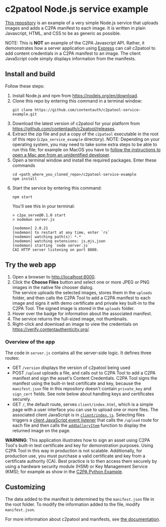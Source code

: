 # c2patool Node.js service example 

[This repository](https://github.com/contentauth/c2patool-service-example) is an example of a very simple Node.js service that uploads images and adds a C2PA manifest to each image.  It is written in plain Javascript, HTML, and CSS to be as generic as possible.

NOTE: This is **NOT** an example of the C2PA Javascript API. Rather, it demonstrates how a server application using [Express](https://expressjs.com/) can call c2patool to add content credentials in a C2PA manifest to an image. The client JavaScript code simply displays information from the manifests.

## Install and build

Follow these steps:

1. Install Node.js and npm from <https://nodejs.org/en/download>.
1. Clone this repo by entering this command in a terminal window:
    ```
    git clone https://github.com/contentauth/c2patool-service-example.git
    ```
1. Download the latest version of c2patool for your platform from <https://github.com/contentauth/c2patool/releases>.
1. Extract the zip file and put a copy of the `c2patool` executable in the root of this repo (`c2pa_service_example` directory).  NOTE: Depending on your operating system, you may need to take some extra steps to be able to run this file; for example on MacOS you have to [follow the instructions to open a Mac app from an unidentified developer](https://support.apple.com/guide/mac-help/open-a-mac-app-from-an-unidentified-developer-mh40616/mac).  
1. Open a terminal window and install the required packages. Enter these commands
    ```
    cd <path_where_you_cloned_repo>/c2patool-service-example
    npm install
    ```
1. Start the service by entering this command:
    ```
    npm start
    ```
    You'll see this in your terminal:
    ```
    > c2pa_serve@0.1.0 start
    > nodemon server.js

    [nodemon] 2.0.21
    [nodemon] to restart at any time, enter `rs`
    [nodemon] watching path(s): *.*
    [nodemon] watching extensions: js,mjs,json
    [nodemon] starting `node server.js`
    CAI HTTP server listening on port 8000.
    ```

## Try the web app

1. Open a browser to <http://localhost:8000>.
1. Click the **Choose Files** button and select one or more JPEG or PNG images in the native file chooser dialog. 
    <br/>The service uploads the selected images, stores them in the `uploads` folder, and then calls the C2PA Tool to add a C2PA manifest to each image and signs it with demo certificate and private key built-in to the C2PA Tool.  The signed image is stored in the `uploads` folder.
3. Hover over the badge for information about the associated manifest.
4. The service returns the full-sized image, not thumbnails.
5. Right-click and download an image to view the credentials on <https://verify.contentauthenticity.org/>.

### Overview of the app

The code in `server.js` contains all the server-side logic.  It defines three routes:
- GET `/version` displays the version of c2patool being used
- POST `/upload` uploads a file, and calls out to C2PA Tool to add a C2PA manifest and sign the asset's Content Credentials.  C2PA Tool signs the manifest using the built-in test certificate and key, because the `manifest.json` file in this repository doesn't contain `private_key` and `sign_cert` fields. See note below about handling keys and certificates securely.
- GET `/`, the default route, serves `client/index.html`, which is a simple page with a user interface you can use to upload one or more files.  The associated client JavaScript is in [`client/index.js`](https://github.com/contentauth/c2pa_service_example/blob/main/client/index.js).  Selecting files triggers a [client JavaScript event listener](https://github.com/contentauth/c2pa_service_example/blob/main/client/index.js#L89) that calls the `/upload` route for each file and then calls the [`addGalleryItem`](https://github.com/contentauth/c2pa_service_example/blob/main/client/index.js#L19) function to display the returned image on the page.

**WARNING**: This application illustrates how to sign an asset using C2PA Tool's built-in test certificate and key for demonstration purposes.  Using C2PA Tool in this way in production is not scalable. Additionally, for production use, you must purchase a valid certificate and key from a certificate authority (CA). Best practice is to then access them securely by using a hardware security module (HSM) or Key Management Service (KMS); for example as show in the [C2PA Python Example](https://github.com/contentauth/c2pa-python-example).

## Customizing

The data added to the manifest is determined by the `manifest.json` file in the root folder. To modify the information added to the file, modify `manifest.json`.

For more information about c2patool and manifests, see [the documentation](https://opensource.contentauthenticity.org/docs/c2patool/).




